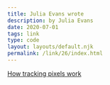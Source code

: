 ```yaml
---
title: Julia Evans wrote
description: by Julia Evans
date: 2020-07-01
tags: link
type: code
layout: layouts/default.njk
permalink: /link/26/index.html
---
```


[How tracking pixels work](https://jvns.ca/blog/how-tracking-pixels-work/)
